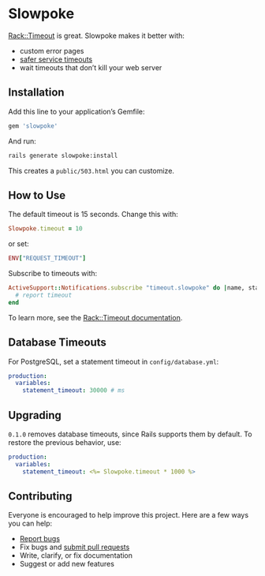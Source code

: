 # Slowpoke

[Rack::Timeout](https://github.com/heroku/rack-timeout) is great. Slowpoke makes it better with:

- custom error pages
- [safer service timeouts](https://github.com/heroku/rack-timeout/issues/39)
- wait timeouts that don’t kill your web server

## Installation

Add this line to your application’s Gemfile:

```ruby
gem 'slowpoke'
```

And run:

```sh
rails generate slowpoke:install
```

This creates a `public/503.html` you can customize.

## How to Use

The default timeout is 15 seconds. Change this with:

```ruby
Slowpoke.timeout = 10
```

or set:

```ruby
ENV["REQUEST_TIMEOUT"]
```

Subscribe to timeouts with:

```ruby
ActiveSupport::Notifications.subscribe "timeout.slowpoke" do |name, start, finish, id, payload|
  # report timeout
end
```

To learn more, see the [Rack::Timeout documentation](https://github.com/heroku/rack-timeout#the-rabbit-hole).

## Database Timeouts

For PostgreSQL, set a statement timeout in `config/database.yml`:

```yaml
production:
  variables:
    statement_timeout: 30000 # ms
```

## Upgrading

`0.1.0` removes database timeouts, since Rails supports them by default.  To restore the previous behavior, use:

```yaml
production:
  variables:
    statement_timeout: <%= Slowpoke.timeout * 1000 %>
```

## Contributing

Everyone is encouraged to help improve this project. Here are a few ways you can help:

- [Report bugs](https://github.com/ankane/slowpoke/issues)
- Fix bugs and [submit pull requests](https://github.com/ankane/slowpoke/pulls)
- Write, clarify, or fix documentation
- Suggest or add new features
